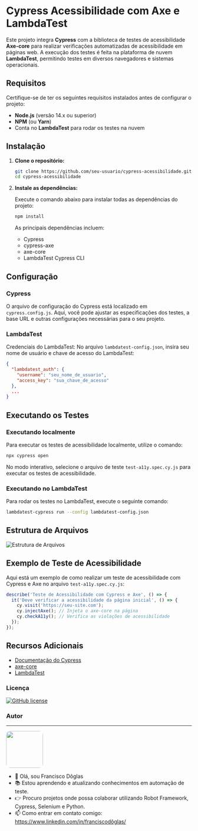 # Cypress Acessibilidade com Axe e LambdaTest

Este projeto integra **Cypress** com a biblioteca de testes de acessibilidade **Axe-core** para realizar verificações automatizadas de acessibilidade em páginas web. A execução dos testes é feita na plataforma de nuvem **LambdaTest**, permitindo testes em diversos navegadores e sistemas operacionais.

## Requisitos

Certifique-se de ter os seguintes requisitos instalados antes de configurar o projeto:

- **Node.js** (versão 14.x ou superior)
- **NPM** (ou **Yarn**)
- Conta no **LambdaTest** para rodar os testes na nuvem

## Instalação

1. **Clone o repositório:**

   ```bash
   git clone https://github.com/seu-usuario/cypress-acessibilidade.git
   cd cypress-acessibilidade
   ```

2. **Instale as dependências:**

   Execute o comando abaixo para instalar todas as dependências do projeto:

   ```bash
   npm install
   ```

   As principais dependências incluem:

   - Cypress
   - cypress-axe
   - axe-core
   - LambdaTest Cypress CLI

## Configuração

### Cypress

O arquivo de configuração do Cypress está localizado em `cypress.config.js`. Aqui, você pode ajustar as especificações dos testes, a base URL e outras configurações necessárias para o seu projeto.

### LambdaTest

Credenciais do LambdaTest: No arquivo `lambdatest-config.json`, insira seu nome de usuário e chave de acesso do LambdaTest:

```json
{
  "lambdatest_auth": {
    "username": "seu_nome_de_usuario",
    "access_key": "sua_chave_de_acesso"
  },
  ...
}
```

## Executando os Testes

### Executando localmente

Para executar os testes de acessibilidade localmente, utilize o comando:

```bash
npx cypress open
```

No modo interativo, selecione o arquivo de teste `test-a11y.spec.cy.js` para executar os testes de acessibilidade.

### Executando no LambdaTest

Para rodar os testes no LambdaTest, execute o seguinte comando:

```bash
lambdatest-cypress run --config lambdatest-config.json
```

## Estrutura de Arquivos

![Estrutura de Arquivos](https://github.com/user-attachments/assets/71c408bd-2fab-437f-aeff-a19a5161d991)

## Exemplo de Teste de Acessibilidade

Aqui está um exemplo de como realizar um teste de acessibilidade com Cypress e Axe no arquivo `test-a11y.spec.cy.js`:

```javascript
describe('Teste de Acessibilidade com Cypress e Axe', () => {
  it('Deve verificar a acessibilidade da página inicial', () => {
    cy.visit('https://seu-site.com');
    cy.injectAxe(); // Injeta o axe-core na página
    cy.checkA11y(); // Verifica as violações de acessibilidade
  });
});
```

## Recursos Adicionais

- [Documentação do Cypress](https://docs.cypress.io/)
- [axe-core](https://github.com/dequelabs/axe-core)
- [LambdaTest](https://www.lambdatest.com/)

### Licença

<a href="https://github.com/DoglasBSB/RobotProjectFD/blob/main/LICENSE"><img alt="GitHub license" src="https://img.shields.io/github/license/DoglasBSB/RobotProjectFD"></a>

### Autor 

---
<img style="border-radius: 10%;" src="https://avatars.githubusercontent.com/u/26123869?v=4" width="100px;" alt=""/>

- 👋 Olá, sou Francisco Dôglas
- 📚 Estou aprendendo e atualizando conhecimentos em automação de teste.
- 👉 Procuro projetos onde possa colaborar utilizando Robot Framework, Cypress, Selenium e Python.
- 📫 Como entrar em contato comigo: https://www.linkedin.com/in/franciscodôglas/
